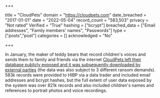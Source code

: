 +++

title = "CloudPets"
domain = "https://cloudpets.com"
date_breached = "2017-01-01"
date = "2022-05-04"
record_count = "583,503"
privacy = "Not rated"
Verified = "True"
hashing = ["bcrypt"]
breached_data = ["Email addresses", "Family members' names", "Passwords"]
type = ["posts","post"]
categories = []
acknowledged = "No"


+++


In January, the maker of teddy bears that record children's voices and sends them to family and friends via the internet <a href="https://www.troyhunt.com/data-from-connected-cloudpets-teddy-bears-leaked-and-ransomed-exposing-kids-voice-messages" target="_blank" rel="noopener">CloudPets left their database publicly exposed and it was subsequently downloaded by external parties</a> (the data was also subject to 3 different ransom demands). 583k records were provided to HIBP via a data trader and included email addresses and bcrypt hashes, but the full extent of user data exposed by the system was over 821k records and also included children's names and references to portrait photos and voice recordings.

